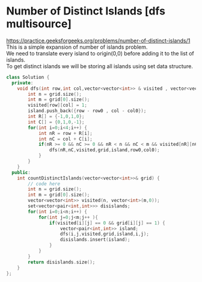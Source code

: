 # Number of Distinct Islands [dfs multisource]
https://practice.geeksforgeeks.org/problems/number-of-distinct-islands/1 <br>
This is a simple expansion of number of islands problem.<br>
We need to translate every island to origin(0,0) before adding it to the list of islands.<br>
To get distinct islands we will be storing all islands using set data structure.<br>

```cpp
class Solution {
  private:
    void dfs(int row,int col,vector<vector<int>> & visited , vector<vector<int>>& grid,vector<pair<int,int>> & island,int row0,int col0) {
        int n = grid.size();
        int m = grid[0].size();
        visited[row][col] = 1;
        island.push_back({row - row0 , col - col0});
        int R[] = {-1,0,1,0};
        int C[] = {0,1,0,-1};
        for(int i=0;i<4;i++) {
            int nR = row + R[i];
            int nC = col + C[i];
            if(nR >= 0 && nC >= 0 && nR < n && nC < m && visited[nR][nC] == 0 && grid[nR][nC] == 1) {
                dfs(nR,nC,visited,grid,island,row0,col0);
            }
        }
    }  
  public:
    int countDistinctIslands(vector<vector<int>>& grid) {
        // code here
        int n = grid.size();
        int m = grid[0].size();
        vector<vector<int>> visited(n, vector<int>(m,0));
        set<vector<pair<int,int>>> disislands;
        for(int i=0;i<n;i++) {
            for(int j=0;j<m;j++ ){
                if(visited[i][j] == 0 && grid[i][j] == 1) {
                    vector<pair<int,int>> island;
                    dfs(i,j,visited,grid,island,i,j);
                    disislands.insert(island);
                }
            }
        }
        return disislands.size();
    }
};
```
